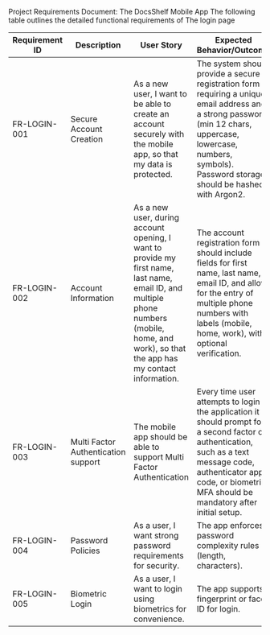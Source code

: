 Project Requirements Document: The DocsShelf Mobile App
The following table outlines the detailed functional requirements of The login page

Requirement ID | Description | User Story | Expected Behavior/Outcome
---|---|---|---
FR-LOGIN-001 | Secure Account Creation | As a new user, I want to be able to create an account securely with the mobile app, so that my data is protected. | The system should provide a secure registration form requiring a unique email address and a strong password (min 12 chars, uppercase, lowercase, numbers, symbols). Password storage should be hashed with Argon2.
FR-LOGIN-002 | Account Information | As a new user, during account opening, I want to provide my first name, last name, email ID, and multiple phone numbers (mobile, home, and work), so that the app has my contact information. | The account registration form should include fields for first name, last name, email ID, and allow for the entry of multiple phone numbers with labels (mobile, home, work), with optional verification.
FR-LOGIN-003 | Multi Factor Authentication support | The mobile app should be able to support Multi Factor Authentication |Every time user attempts to login to the application it should prompt for a second factor of authentication, such as a text message code, authenticator app code, or biometric. MFA should be mandatory after initial setup.
FR-LOGIN-004 | Password Policies | As a user, I want strong password requirements for security. | The app enforces password complexity rules (length, characters).
FR-LOGIN-005 | Biometric Login | As a user, I want to login using biometrics for convenience. | The app supports fingerprint or face ID for login.
